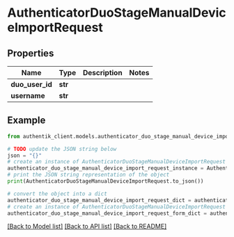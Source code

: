 # AuthenticatorDuoStageManualDeviceImportRequest


## Properties

Name | Type | Description | Notes
------------ | ------------- | ------------- | -------------
**duo_user_id** | **str** |  | 
**username** | **str** |  | 

## Example

```python
from authentik_client.models.authenticator_duo_stage_manual_device_import_request import AuthenticatorDuoStageManualDeviceImportRequest

# TODO update the JSON string below
json = "{}"
# create an instance of AuthenticatorDuoStageManualDeviceImportRequest from a JSON string
authenticator_duo_stage_manual_device_import_request_instance = AuthenticatorDuoStageManualDeviceImportRequest.from_json(json)
# print the JSON string representation of the object
print(AuthenticatorDuoStageManualDeviceImportRequest.to_json())

# convert the object into a dict
authenticator_duo_stage_manual_device_import_request_dict = authenticator_duo_stage_manual_device_import_request_instance.to_dict()
# create an instance of AuthenticatorDuoStageManualDeviceImportRequest from a dict
authenticator_duo_stage_manual_device_import_request_form_dict = authenticator_duo_stage_manual_device_import_request.from_dict(authenticator_duo_stage_manual_device_import_request_dict)
```
[[Back to Model list]](../README.md#documentation-for-models) [[Back to API list]](../README.md#documentation-for-api-endpoints) [[Back to README]](../README.md)



